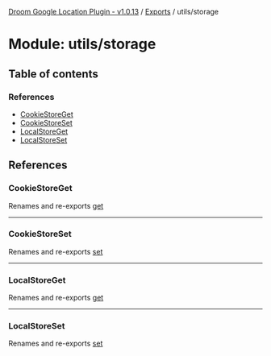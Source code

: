 [Droom Google Location Plugin - v1.0.13](../README.md) / [Exports](../modules.md) / utils/storage

# Module: utils/storage

## Table of contents

### References

- [CookieStoreGet](utils_storage.md#cookiestoreget)
- [CookieStoreSet](utils_storage.md#cookiestoreset)
- [LocalStoreGet](utils_storage.md#localstoreget)
- [LocalStoreSet](utils_storage.md#localstoreset)

## References

### CookieStoreGet

Renames and re-exports [get](utils_storage_cookie.md#get)

___

### CookieStoreSet

Renames and re-exports [set](utils_storage_cookie.md#set)

___

### LocalStoreGet

Renames and re-exports [get](utils_storage_ls.md#get)

___

### LocalStoreSet

Renames and re-exports [set](utils_storage_ls.md#set)
